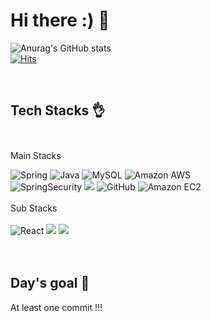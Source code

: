 # Hi there :) 👋 
![Anurag's GitHub stats](https://github-readme-stats.vercel.app/api?username=Fouink&show_icons=true&theme=radical) <br/>
[![Hits](https://hits.seeyoufarm.com/api/count/incr/badge.svg?url=https%3A%2F%2Fgithub.com%2FFouinK&count_bg=%2379C83D&title_bg=%23555555&icon=&icon_color=%23E7E7E7&title=hits&edge_flat=false)](https://hits.seeyoufarm.com)

<br/>

## Tech Stacks 👌 <br/><br/>
Main Stacks <br/>
  <div>
<img alt="Spring" src ="https://img.shields.io/badge/SpringBoot-6DB33F.svg?&style=for-the-badge&logo=Spring&logoColor=white"/>
<img alt="Java" src ="https://img.shields.io/badge/Java-007396.svg?&style=for-the-badge&logo=Java&logoColor=white"/>
<img alt="MySQL" src ="https://img.shields.io/badge/MySQL-4479A1.svg?&style=for-the-badge&logo=MySQL&logoColor=white"/>
<img alt="Amazon AWS" src="https://img.shields.io/badge/Amazon AWS-232F3E?style=for-the-badge&logo=Amazon AWS&logoColor=white"/>
  </div>
  <div>
<img alt="SpringSecurity" src ="https://img.shields.io/badge/SpringSecurity-6DB33F.svg?&style=for-the-badge&logo=SpringSecurity&logoColor=white"/>
<img src="https://img.shields.io/badge/jquery-0769AD?style=for-the-badge&logo=jquery&logoColor=white">
<img alt="GitHub" src ="https://img.shields.io/badge/GitHub-F05032.svg?&style=for-the-badge&logo=GitHub&logoColor=white"/>
<img alt="Amazon EC2" src="https://img.shields.io/badge/Amazon EC2-FF4F8B?style=for-the-badge&logo=Amazon EC2&logoColor=white"/>
  </div>
  <br/>
Sub Stacks <br/><br/>
<div>
<img alt="React" src ="https://img.shields.io/badge/React-61DAFB.svg?&style=for-the-badge&logo=React&logoColor=black"/>
<img src="https://img.shields.io/badge/javascript-F7DF1E?style=for-the-badge&logo=javascript&logoColor=black"> 

<img src="https://img.shields.io/badge/html5-E34F26?style=for-the-badge&logo=html5&logoColor=white">
</div>
<br/><br/>

## Day's goal 💪 <br/>
At least one commit !!!





<!--
**sese1212/sese1212** is a ✨ _special_ ✨ repository because its `README.md` (this file) appears on your GitHub profile.

Here are some ideas to get you started:
<img alt="JQuery" src ="https://img.shields.io/badge/JQuery-0769AD.svg?&style=for-the-badge&logo=JQuery&logoColor=white"/>


## My Resume 🧾 <br/>
<strong>https://www.notion.so/215834d943634d658faf934834693224</strong>

- 🔭 I’m currently working on ...
- 🌱 I’m currently learning ...
- 👯 I’m looking to collaborate on ...
- 🤔 I’m looking for help with ...
- 💬 Ask me about ...
- 📫 How to reach me: ...
- 😄 Pronouns: ...
- ⚡ Fun fact: ...
-->
